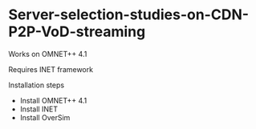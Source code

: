 # Server-selection-studies-on-CDN-P2P-VoD-streaming

Works on OMNET++ 4.1

Requires INET framework

Installation steps
- Install OMNET++ 4.1
- Install INET
- Install OverSim
